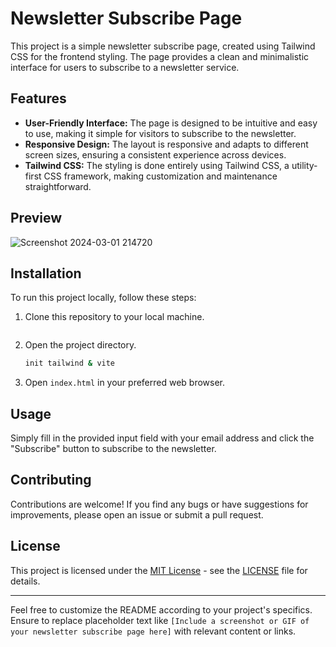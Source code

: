 # Newsletter Subscribe Page

This project is a simple newsletter subscribe page, created using Tailwind CSS for the frontend styling. The page provides a clean and minimalistic interface for users to subscribe to a newsletter service.

## Features

- **User-Friendly Interface:** The page is designed to be intuitive and easy to use, making it simple for visitors to subscribe to the newsletter.
- **Responsive Design:** The layout is responsive and adapts to different screen sizes, ensuring a consistent experience across devices.
- **Tailwind CSS:** The styling is done entirely using Tailwind CSS, a utility-first CSS framework, making customization and maintenance straightforward.
  
## Preview
![Screenshot 2024-03-01 214720](https://github.com/sagarmaiti26/Tailwind/assets/122274356/cee47ebe-719c-47a5-b14e-855acd100db9)


## Installation

To run this project locally, follow these steps:

1. Clone this repository to your local machine.
   ```bash
2. Open the project directory.
   ```bash
   init tailwind & vite
   ```
3. Open `index.html` in your preferred web browser.

## Usage

Simply fill in the provided input field with your email address and click the "Subscribe" button to subscribe to the newsletter.

## Contributing

Contributions are welcome! If you find any bugs or have suggestions for improvements, please open an issue or submit a pull request.

## License

This project is licensed under the [MIT License](https://opensource.org/licenses/MIT) - see the [LICENSE](LICENSE) file for details.

---

Feel free to customize the README according to your project's specifics. Ensure to replace placeholder text like `[Include a screenshot or GIF of your newsletter subscribe page here]` with relevant content or links.
